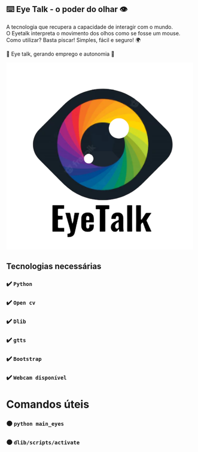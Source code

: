 ## ⌨️ Eye Talk - o poder do olhar 👁️
A tecnologia que recupera a capacidade de interagir com o mundo. <br>
O Eyetalk interpreta o movimento dos olhos como se fosse um mouse. <br>
Como utilizar? Basta piscar! Simples, fácil e seguro! 🌍

🚀 Eye talk, gerando emprego e autonomia 🚀

![Logo](https://github.com/IsadoraFerrao/Eye-talk/blob/main/logo-eye-talk.png)


## Tecnologias necessárias
### ✔️ `Python`
### ✔️ `Open cv`
### ✔️ `Dlib`
### ✔️ `gtts`
### ✔️ `Bootstrap`
### ✔️ `Webcam disponível`

# Comandos úteis
### 🟠 `python main_eyes`
### 🟠 `dlib/scripts/activate`

